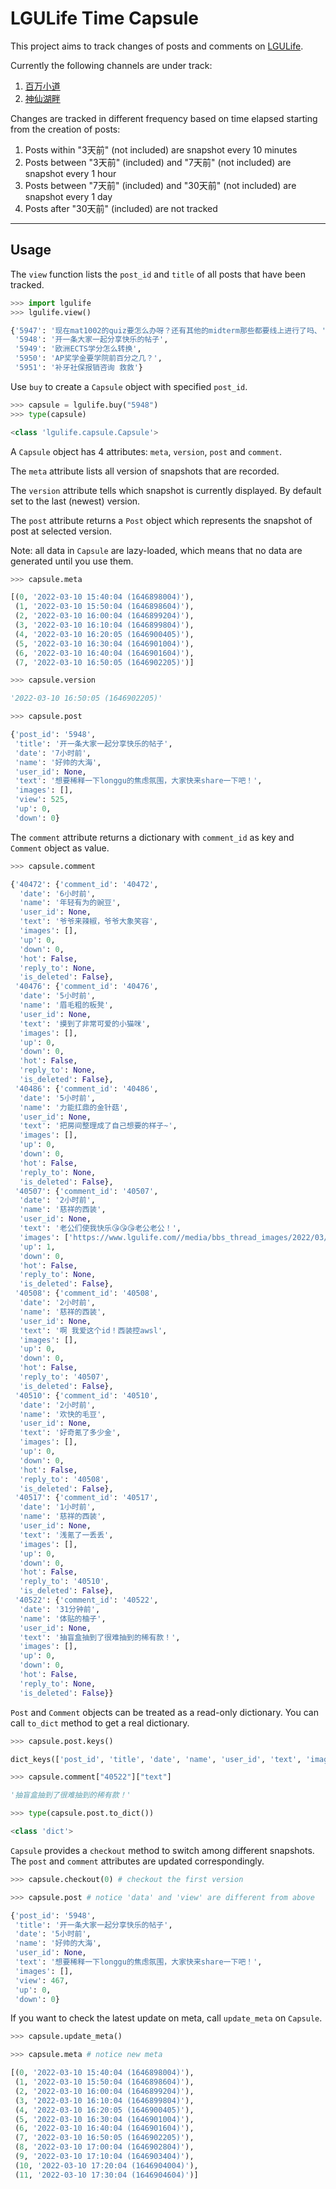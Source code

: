 # LGULife Time Capsule

This project aims to track changes of posts and comments on [LGULife](https://www.lgulife.com/).

Currently the following channels are under track:
1. [百万小道](https://www.lgulife.com/bbs/anonymity/)
2. [神仙湖畔](https://www.lgulife.com/bbs/lake/)

Changes are tracked in different frequency based on time elapsed starting from the creation of posts:
1. Posts within "3天前" (not included) are snapshot every 10 minutes
2. Posts between "3天前" (included) and "7天前" (not included) are snapshot every 1 hour
3. Posts between "7天前" (included) and "30天前" (not included) are snapshot every 1 day
4. Posts after "30天前" (included) are not tracked



---

## Usage
The `view` function lists the `post_id` and `title` of all posts that have been tracked.
```python
>>> import lgulife
>>> lgulife.view()

{'5947': '现在mat1002的quiz要怎么办呀？还有其他的midterm那些都要线上进行了吗、',
 '5948': '开一条大家一起分享快乐的帖子',
 '5949': '欧洲ECTS学分怎么转换',
 '5950': 'AP奖学金要学院前百分之几？',
 '5951': '补牙社保报销咨询 救救'}
```

Use `buy` to create a `Capsule` object with specified `post_id`.


```python
>>> capsule = lgulife.buy("5948")
>>> type(capsule)

<class 'lgulife.capsule.Capsule'>
```
A `Capsule` object has 4 attributes: `meta`, `version`, `post` and `comment`.

The `meta` attribute lists all version of snapshots that are recorded.
 
The `version` attribute tells which snapshot is currently displayed. By default set to the last (newest) version.

The `post` attribute returns a `Post` object which represents the snapshot of post at selected version.

Note: all data in `Capsule` are lazy-loaded, which means that no data are generated until you use them.

```python
>>> capsule.meta

[(0, '2022-03-10 15:40:04 (1646898004)'),
 (1, '2022-03-10 15:50:04 (1646898604)'),
 (2, '2022-03-10 16:00:04 (1646899204)'),
 (3, '2022-03-10 16:10:04 (1646899804)'),
 (4, '2022-03-10 16:20:05 (1646900405)'),
 (5, '2022-03-10 16:30:04 (1646901004)'),
 (6, '2022-03-10 16:40:04 (1646901604)'),
 (7, '2022-03-10 16:50:05 (1646902205)')]

>>> capsule.version

'2022-03-10 16:50:05 (1646902205)'

>>> capsule.post

{'post_id': '5948',
 'title': '开一条大家一起分享快乐的帖子',
 'date': '7小时前',
 'name': '好帅的大海',
 'user_id': None,
 'text': '想要稀释一下longgu的焦虑氛围，大家快来share一下吧！',
 'images': [],
 'view': 525,
 'up': 0,
 'down': 0}
```
The `comment` attribute returns a dictionary with `comment_id` as key and `Comment` object as value.

```python
>>> capsule.comment

{'40472': {'comment_id': '40472',
  'date': '6小时前',
  'name': '年轻有为的豌豆',
  'user_id': None,
  'text': '爷爷来辣椒，爷爷大象笑容',
  'images': [],
  'up': 0,
  'down': 0,
  'hot': False,
  'reply_to': None,
  'is_deleted': False},
 '40476': {'comment_id': '40476',
  'date': '5小时前',
  'name': '眉毛粗的板凳',
  'user_id': None,
  'text': '摸到了非常可爱的小猫咪',
  'images': [],
  'up': 0,
  'down': 0,
  'hot': False,
  'reply_to': None,
  'is_deleted': False},
 '40486': {'comment_id': '40486',
  'date': '5小时前',
  'name': '力能扛鼎的金针菇',
  'user_id': None,
  'text': '把房间整理成了自己想要的样子~',
  'images': [],
  'up': 0,
  'down': 0,
  'hot': False,
  'reply_to': None,
  'is_deleted': False},
 '40507': {'comment_id': '40507',
  'date': '2小时前',
  'name': '慈祥的西装',
  'user_id': None,
  'text': '老公们使我快乐😘😘😘老公老公！',
  'images': ['https://www.lgulife.com//media/bbs_thread_images/2022/03/10/01D26D26-6D66-4EEE-AB4C-84D0F75719F1.jpeg'],
  'up': 1,
  'down': 0,
  'hot': False,
  'reply_to': None,
  'is_deleted': False},
 '40508': {'comment_id': '40508',
  'date': '2小时前',
  'name': '慈祥的西装',
  'user_id': None,
  'text': '啊 我爱这个id！西装控awsl',
  'images': [],
  'up': 0,
  'down': 0,
  'hot': False,
  'reply_to': '40507',
  'is_deleted': False},
 '40510': {'comment_id': '40510',
  'date': '2小时前',
  'name': '欢快的毛豆',
  'user_id': None,
  'text': '好奇氪了多少金',
  'images': [],
  'up': 0,
  'down': 0,
  'hot': False,
  'reply_to': '40508',
  'is_deleted': False},
 '40517': {'comment_id': '40517',
  'date': '1小时前',
  'name': '慈祥的西装',
  'user_id': None,
  'text': '浅氪了一丢丢',
  'images': [],
  'up': 0,
  'down': 0,
  'hot': False,
  'reply_to': '40510',
  'is_deleted': False},
 '40522': {'comment_id': '40522',
  'date': '31分钟前',
  'name': '体贴的柚子',
  'user_id': None,
  'text': '抽盲盒抽到了很难抽到的稀有款！',
  'images': [],
  'up': 0,
  'down': 0,
  'hot': False,
  'reply_to': None,
  'is_deleted': False}}
```

`Post` and `Comment` objects can be treated as a read-only dictionary. You can call `to_dict` method to get a real dictionary.

```python
>>> capsule.post.keys()

dict_keys(['post_id', 'title', 'date', 'name', 'user_id', 'text', 'images', 'view', 'up', 'down'])

>>> capsule.comment["40522"]["text"]

'抽盲盒抽到了很难抽到的稀有款！'

>>> type(capsule.post.to_dict())

<class 'dict'>
```

`Capsule` provides a `checkout` method to switch among different snapshots. The `post` and `comment` attributes are updated correspondingly.

```python
>>> capsule.checkout(0) # checkout the first version

>>> capsule.post # notice 'data' and 'view' are different from above

{'post_id': '5948',
 'title': '开一条大家一起分享快乐的帖子',
 'date': '5小时前',
 'name': '好帅的大海',
 'user_id': None,
 'text': '想要稀释一下longgu的焦虑氛围，大家快来share一下吧！',
 'images': [],
 'view': 467,
 'up': 0,
 'down': 0}
```

If you want to check the latest update on meta, call `update_meta` on `Capsule`.

```python
>>> capsule.update_meta()

>>> capsule.meta # notice new meta

[(0, '2022-03-10 15:40:04 (1646898004)'),
 (1, '2022-03-10 15:50:04 (1646898604)'),
 (2, '2022-03-10 16:00:04 (1646899204)'),
 (3, '2022-03-10 16:10:04 (1646899804)'),
 (4, '2022-03-10 16:20:05 (1646900405)'),
 (5, '2022-03-10 16:30:04 (1646901004)'),
 (6, '2022-03-10 16:40:04 (1646901604)'),
 (7, '2022-03-10 16:50:05 (1646902205)'),
 (8, '2022-03-10 17:00:04 (1646902804)'),
 (9, '2022-03-10 17:10:04 (1646903404)'),
 (10, '2022-03-10 17:20:04 (1646904004)'),
 (11, '2022-03-10 17:30:04 (1646904604)')]
```